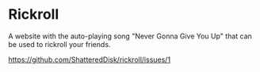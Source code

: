 # Rickroll
A website with the auto-playing song "Never Gonna Give You Up" that can be used to rickroll your friends.

https://github.com/ShatteredDisk/rickroll/issues/1
